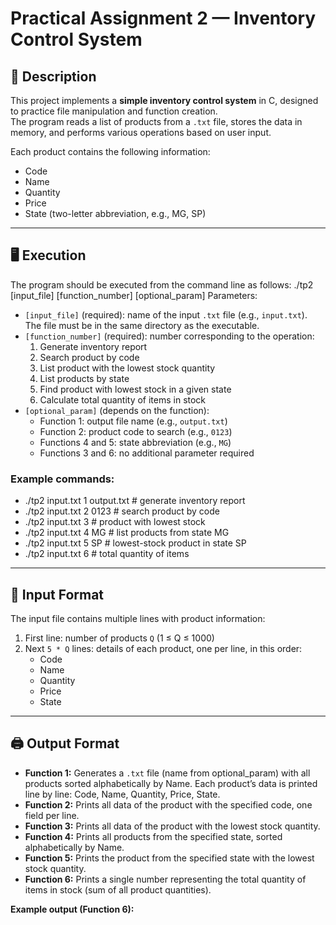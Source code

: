 # Practical Assignment 2 — Inventory Control System

## 📌 Description
This project implements a **simple inventory control system** in C, designed to practice file manipulation and function creation.  
The program reads a list of products from a `.txt` file, stores the data in memory, and performs various operations based on user input.  

Each product contains the following information:
- Code
- Name
- Quantity
- Price
- State (two-letter abbreviation, e.g., MG, SP)

---

## 🖥️ Execution
The program should be executed from the command line as follows:
./tp2 [input_file] [function_number] [optional_param]
Parameters:
- `[input_file]` (required): name of the input `.txt` file (e.g., `input.txt`). The file must be in the same directory as the executable.
- `[function_number]` (required): number corresponding to the operation:
  1. Generate inventory report
  2. Search product by code
  3. List product with the lowest stock quantity
  4. List products by state
  5. Find product with lowest stock in a given state
  6. Calculate total quantity of items in stock
- `[optional_param]` (depends on the function):
  - Function 1: output file name (e.g., `output.txt`)
  - Function 2: product code to search (e.g., `0123`)
  - Functions 4 and 5: state abbreviation (e.g., `MG`)
  - Functions 3 and 6: no additional parameter required

### Example commands:
- ./tp2 input.txt 1 output.txt # generate inventory report
- ./tp2 input.txt 2 0123 # search product by code
- ./tp2 input.txt 3 # product with lowest stock
- ./tp2 input.txt 4 MG # list products from state MG
- ./tp2 input.txt 5 SP # lowest-stock product in state SP
- ./tp2 input.txt 6 # total quantity of items


---

## 📝 Input Format
The input file contains multiple lines with product information:
1. First line: number of products `Q` (1 ≤ Q ≤ 1000)
2. Next `5 * Q` lines: details of each product, one per line, in this order:
   - Code
   - Name
   - Quantity
   - Price
   - State
---

## 🖨️ Output Format
- **Function 1:** Generates a `.txt` file (name from optional_param) with all products sorted alphabetically by Name. Each product’s data is printed line by line: Code, Name, Quantity, Price, State.  
- **Function 2:** Prints all data of the product with the specified code, one field per line.  
- **Function 3:** Prints all data of the product with the lowest stock quantity.  
- **Function 4:** Prints all products from the specified state, sorted alphabetically by Name.  
- **Function 5:** Prints the product from the specified state with the lowest stock quantity.  
- **Function 6:** Prints a single number representing the total quantity of items in stock (sum of all product quantities).  

**Example output (Function 6):**




